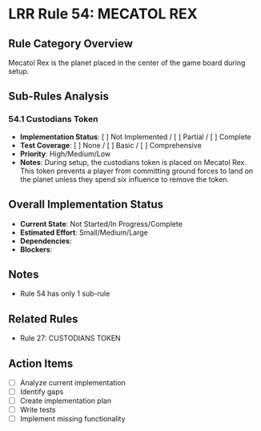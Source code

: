 # LRR Rule 54: MECATOL REX

## Rule Category Overview
Mecatol Rex is the planet placed in the center of the game board during setup.

## Sub-Rules Analysis

### 54.1 Custodians Token
- **Implementation Status**: [ ] Not Implemented / [ ] Partial / [ ] Complete
- **Test Coverage**: [ ] None / [ ] Basic / [ ] Comprehensive
- **Priority**: High/Medium/Low
- **Notes**: During setup, the custodians token is placed on Mecatol Rex. This token prevents a player from committing ground forces to land on the planet unless they spend six influence to remove the token.

## Overall Implementation Status
- **Current State**: Not Started/In Progress/Complete
- **Estimated Effort**: Small/Medium/Large
- **Dependencies**: 
- **Blockers**: 

## Notes
- Rule 54 has only 1 sub-rule

## Related Rules
- Rule 27: CUSTODIANS TOKEN

## Action Items
- [ ] Analyze current implementation
- [ ] Identify gaps
- [ ] Create implementation plan
- [ ] Write tests
- [ ] Implement missing functionality